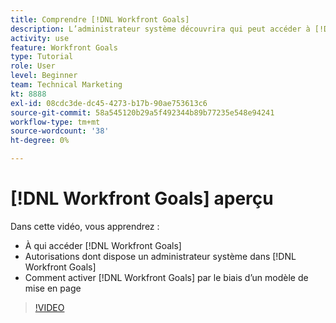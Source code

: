 ```yaml
---
title: Comprendre [!DNL Workfront Goals]
description: L’administrateur système découvrira qui peut accéder à [!DNL Workfront Goals], what permissions a system administrator has in [!DNL Workfront Goals], and how to enable [!DNL Workfront Goals] par le biais d’un modèle de mise en page.
activity: use
feature: Workfront Goals
type: Tutorial
role: User
level: Beginner
team: Technical Marketing
kt: 8888
exl-id: 08cdc3de-dc45-4273-b17b-90ae753613c6
source-git-commit: 58a545120b29a5f492344b89b77235e548e94241
workflow-type: tm+mt
source-wordcount: '38'
ht-degree: 0%

---
```


# [!DNL Workfront Goals] aperçu

Dans cette vidéo, vous apprendrez :

* À qui accéder [!DNL Workfront Goals]
* Autorisations dont dispose un administrateur système dans [!DNL Workfront Goals]
* Comment activer [!DNL Workfront Goals] par le biais d’un modèle de mise en page

>[!VIDEO](https://video.tv.adobe.com/v/335182/?quality=12)
